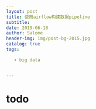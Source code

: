 ```yaml
---
layout: post
title: 使用airflow构建数据pipeline
subtitle: 
date: 2019-06-18
author: Salome
header-img: img/post-bg-2015.jpg
catalog: true
tags:

   - big data


---
```


# todo

